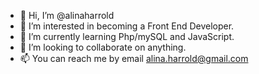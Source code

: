 - 👋 Hi, I’m @alinaharrold
- 👀 I’m interested in becoming a Front End Developer.
- 🌱 I’m currently learning Php/mySQL and JavaScript.
- 💞️ I’m looking to collaborate on anything.
- 📫 You can reach me by email alina.harrold@gmail.com

<!---
alinaharrold/alinaharrold is a ✨ special ✨ repository because its `README.md` (this file) appears on your GitHub profile.
You can click the Preview link to take a look at your changes.
--->
